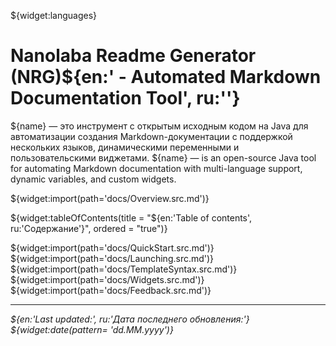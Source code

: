 <!--@nrg.languages=en,ru-->
<!--@nrg.defaultLanguage=en-->

<!--@name=**Nanolaba Readme Generator (NRG)**-->
<!--@stableVersion=0.2-->
<!--@devVersion=0.3-SNAPSHOT-->

${widget:languages}

# Nanolaba Readme Generator (NRG)${en:' - Automated Markdown Documentation Tool', ru:''}

${name} — это инструмент с открытым исходным кодом на Java для автоматизации создания Markdown-документации <!--ru-->
с поддержкой нескольких языков, динамическими переменными и пользовательскими виджетами.<!--ru-->
${name} — is an open-source Java tool for automating Markdown documentation with multi-language <!--en-->
support, dynamic variables, and custom widgets.<!--en-->

${widget:import(path='docs/Overview.src.md')}

${widget:tableOfContents(title = "${en:'Table of contents', ru:'Содержание'}", ordered = "true")}

${widget:import(path='docs/QuickStart.src.md')}
${widget:import(path='docs/Launching.src.md')}
${widget:import(path='docs/TemplateSyntax.src.md')}
${widget:import(path='docs/Widgets.src.md')}
${widget:import(path='docs/Feedback.src.md')}

---
*${en:'Last updated:', ru:'Дата последнего обновления:'} ${widget:date(pattern= 'dd.MM.yyyy')}*